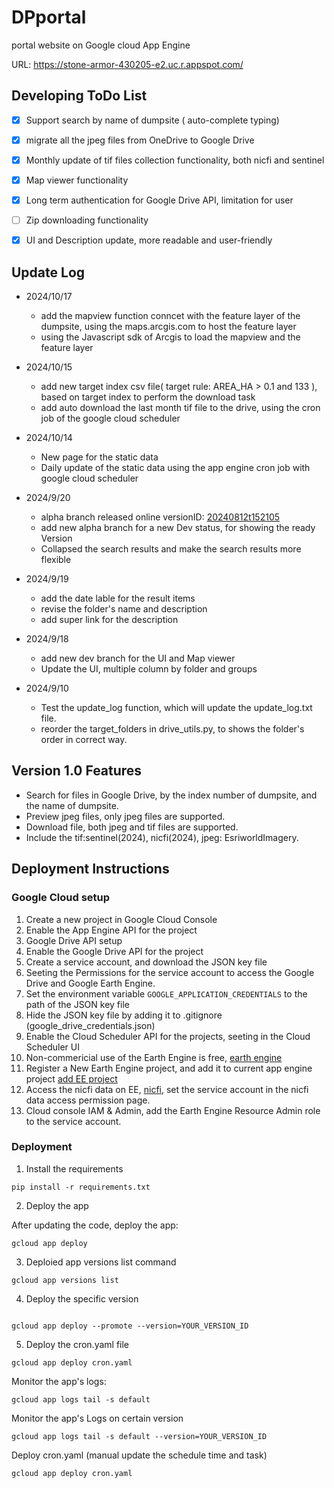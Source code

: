 # DPportal
portal website on Google cloud App Engine

URL: https://stone-armor-430205-e2.uc.r.appspot.com/

## Developing ToDo List
- [X] Support search by name of dumpsite ( auto-complete typing)
- [X] migrate all the jpeg files from OneDrive to Google Drive 
- [X] Monthly update of tif files collection functionality, both nicfi and sentinel
- [X] Map viewer functionality
- [X] Long term authentication for Google Drive API, limitation for user
- [ ] Zip downloading functionality
- [X] UI and Description update, more readable and user-friendly


## Update Log
- 2024/10/17
    - add the mapview function conncet with the feature layer of the dumpsite, using the maps.arcgis.com to host the feature layer
    - using the Javascript sdk of Arcgis to load the mapview and the feature layer


- 2024/10/15
    - add new target index csv file( target rule: AREA_HA > 0.1 and 133 ), based on target index to perform the download task
    - add auto download the last month tif file to the drive, using the cron job of the google cloud scheduler


- 2024/10/14
    - New page for the static data
    - Daily update of the static data using the app engine cron job with google cloud scheduler

- 2024/9/20
    - alpha branch released online versionID: [20240812t152105](https://20240812t152105-dot-stone-armor-430205-e2.uc.r.appspot.com/)
    - add new alpha branch for a new Dev status, for showing the ready Version 
    - Collapsed the search results and make the search results more flexible 


- 2024/9/19
    - add the date lable for the result items 
    - revise the folder's name and description
    - add super link for the description


- 2024/9/18
    - add new dev branch for the UI and Map viewer
    - Update the UI, multiple column by folder and groups


- 2024/9/10
    - Test the update_log function, which will update the update_log.txt file.
    - reorder the target_folders in drive_utils.py, to shows the folder's order in correct way.



## Version 1.0 Features 
- Search for files in Google Drive, by the index number of dumpsite, and the name of dumpsite.
- Preview jpeg files, only jpeg files are supported.
- Download file, both jpeg and tif files are supported.
- Include the tif:sentinel(2024), nicfi(2024), jpeg: EsriworldImagery.




## Deployment Instructions

### Google Cloud setup

1. Create a new project in Google Cloud Console
2. Enable the App Engine API for the project
3. Google Drive API setup 
4. Enable the Google Drive API for the project
5. Create a service account, and download the JSON key file
6. Seeting the Permissions for the service account to access the Google Drive and Google Earth Engine.      
7. Set the environment variable `GOOGLE_APPLICATION_CREDENTIALS` to the path of the JSON key file
8. Hide the JSON key file by adding it to .gitignore (google_drive_credentials.json)
9. Enable the Cloud Scheduler API for the projects, seeting in the Cloud Scheduler UI
10. Non-commericial use of the Earth Engine is free, [earth engine](https://earthengine.google.com/noncommercial/)
11. Register a New Earth Engine project, and add it to current app engine project [add EE project](https://code.earthengine.google.com/register)
12. Access the nicfi data on EE, [nicfi](https://developers.planet.com/docs/integrations/gee/nicfi/), set the service account in the nicfi data access permission page.
13. Cloud console IAM & Admin, add the Earth Engine Resource Admin role to the service account.

### Deployment
1. Install the requirements

```
pip install -r requirements.txt
```

2. Deploy the app

After updating the code, deploy the app:
```
gcloud app deploy
```

3. Deploied app versions list command
```
gcloud app versions list
```

4. Deploy the specific version
```

gcloud app deploy --promote --version=YOUR_VERSION_ID
```

5. Deploy the cron.yaml file
```
gcloud app deploy cron.yaml
```

Monitor the app's logs:
```
gcloud app logs tail -s default
```

Monitor the app's Logs on certain version
```
gcloud app logs tail -s default --version=YOUR_VERSION_ID
```



Deploy cron.yaml (manual update the schedule time and task)
```
gcloud app deploy cron.yaml
```